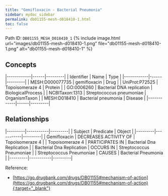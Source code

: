 ```yaml
---
title: "Gemifloxacin - Bacterial Pneumonia"
sidebar: mydoc_sidebar
permalink: db01155-mesh-d018410-1.html
toc: false 
---
```



Path ID: `DB01155_MESH_D018410_1`
{% include image.html url="images/db01155-mesh-d018410-1.png" file="db01155-mesh-d018410-1.png" alt="db01155-mesh-d018410-1" %}

## Concepts

|------------|------|---------|
| Identifier | Name | Type    |
|------------|------|---------|
| MESH:D000077735 | gemifloxacin | Drug |
| UniProt:P72525 | Topoisomeraze 4 | Protein |
| GO:0006260 | Bacterial DNA replication | BiologicalProcess |
| NCBITaxon:1313 | Streptococcus pneumoniae | OrganismTaxon |
| MESH:D018410 | Bacterial pneumonia | Disease |
|------------|------|---------|

## Relationships

|---------|-----------|---------|
| Subject | Predicate | Object  |
|---------|-----------|---------|
| Gemifloxacin | DECREASES ACTIVITY OF | Topoisomeraze 4 |
| Topoisomeraze 4 | PARTICIPATES IN | Bacterial Dna Replication |
| Bacterial Dna Replication | OCCURS IN | Streptococcus Pneumoniae |
| Streptococcus Pneumoniae | CAUSES | Bacterial Pneumonia |
|---------|-----------|---------|

Reference:
  - [https://go.drugbank.com/drugs/DB01155#mechanism-of-action](https://go.drugbank.com/drugs/DB01155#mechanism-of-action){:target="_blank"}